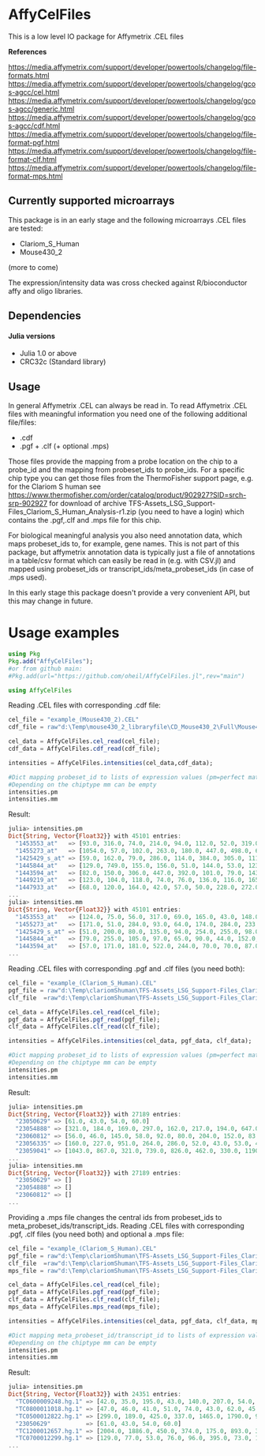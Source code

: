# AffyCelFiles

This is a low level IO package for Affymetrix .CEL files

**References**

https://media.affymetrix.com/support/developer/powertools/changelog/file-formats.html
https://media.affymetrix.com/support/developer/powertools/changelog/gcos-agcc/cel.html
https://media.affymetrix.com/support/developer/powertools/changelog/gcos-agcc/generic.html
https://media.affymetrix.com/support/developer/powertools/changelog/gcos-agcc/cdf.html
https://media.affymetrix.com/support/developer/powertools/changelog/file-format-pgf.html
https://media.affymetrix.com/support/developer/powertools/changelog/file-format-clf.html
https://media.affymetrix.com/support/developer/powertools/changelog/file-format-mps.html

## Currently supported microarrays

This package is in an early stage and the following microarrays .CEL files are tested:
* Clariom_S_Human
* Mouse430_2

(more to come)

The expression/intensity data was cross checked against R/bioconductor affy and oligo libraries.

## Dependencies

#### Julia versions

* Julia 1.0 or above
* CRC32c (Standard library)

## Usage

In general Affymetrix .CEL can always be read in. To read Affymetrix .CEL files with meaningful information you need one of the following additional file/files:
* .cdf
* .pgf + .clf (+ optional .mps)

Those files provide the mapping from a probe location on the chip to a probe_id and the mapping from probeset_ids to probe_ids. For a specific chip type you
can get those files from the ThermoFisher support page, e.g. for the Clariom S human see https://www.thermofisher.com/order/catalog/product/902927?SID=srch-srp-902927
for download of archive TFS-Assets_LSG_Support-Files_Clariom_S_Human_Analysis-r1.zip (you need to have a login) which contains the .pgf,.clf and .mps file for this chip.

For biological meaningful analysis you also need annotation data, which maps probeset_ids to, for example, gene names. This is not part of this package, but
affymetrix annotation data is typically just a file of annotations in a table/csv format which can easily be read in (e.g. with CSV.jl) and mapped using probeset_ids or transcript_ids/meta_probeset_ids (in case of .mps used).

In this early stage this package doesn't provide a very convenient API, but this may change in future.

# Usage examples

```julia
using Pkg
Pkg.add("AffyCelFiles");
#or from github main:
#Pkg.add(url="https://github.com/oheil/AffyCelFiles.jl",rev="main")

using AffyCelFiles
```

Reading .CEL files with corresponding .cdf file:
```julia
cel_file = "example_(Mouse430_2).CEL"
cdf_file = raw"d:\Temp\mouse430_2_libraryfile\CD_Mouse430_2\Full\Mouse430_2\LibFiles\Mouse430_2.cdf"

cel_data = AffyCelFiles.cel_read(cel_file);
cdf_data = AffyCelFiles.cdf_read(cdf_file);

intensities = AffyCelFiles.intensities(cel_data,cdf_data);

#Dict mapping probeset_id to lists of expression values (pm=perfect match, mm=mismatch).
#Depending on the chiptype mm can be empty
intensities.pm
intensities.mm
```
Result:
```julia
julia> intensities.pm
Dict{String, Vector{Float32}} with 45101 entries:
  "1453553_at"   => [93.0, 316.0, 74.0, 214.0, 94.0, 112.0, 52.0, 319.0, 66.0, 74.0, 88.0]
  "1455273_at"   => [1054.0, 57.0, 102.0, 263.0, 180.0, 447.0, 498.0, 683.0, 1233.0, 196.0, 999.0]
  "1425429_s_at" => [59.0, 162.0, 79.0, 286.0, 114.0, 384.0, 305.0, 111.0, 106.0, 138.0, 572.0]
  "1445844_at"   => [129.0, 749.0, 155.0, 156.0, 51.0, 144.0, 53.0, 123.0, 136.0, 102.0, 63.0]
  "1443594_at"   => [82.0, 150.0, 306.0, 447.0, 392.0, 101.0, 79.0, 143.0, 108.0, 531.0, 70.0]
  "1449219_at"   => [123.0, 104.0, 118.0, 74.0, 76.0, 136.0, 116.0, 165.0, 175.0, 116.0, 88.0]
  "1447933_at"   => [68.0, 120.0, 164.0, 42.0, 57.0, 50.0, 228.0, 272.0, 92.0, 68.0, 65.0]
...
julia> intensities.mm
Dict{String, Vector{Float32}} with 45101 entries:
  "1453553_at"   => [124.0, 75.0, 56.0, 317.0, 69.0, 165.0, 43.0, 148.0, 100.0, 65.0, 143.0]
  "1455273_at"   => [171.0, 51.0, 284.0, 93.0, 64.0, 174.0, 284.0, 233.0, 169.0, 48.0, 119.0]
  "1425429_s_at" => [51.0, 200.0, 80.0, 135.0, 94.0, 254.0, 255.0, 98.0, 93.0, 61.0, 161.0]
  "1445844_at"   => [79.0, 255.0, 105.0, 97.0, 65.0, 90.0, 44.0, 152.0, 187.0, 56.0, 40.0]
  "1443594_at"   => [57.0, 171.0, 181.0, 522.0, 244.0, 70.0, 70.0, 87.0, 80.0, 1093.0, 53.0]
...
```

Reading .CEL files with corresponding .pgf and .clf files (you need both):
```julia
cel_file = "example_(Clariom_S_Human).CEL"
pgf_file = raw"d:\Temp\clariomShuman\TFS-Assets_LSG_Support-Files_Clariom_S_Human_Analysis-r1\Clariom_S_Human.r1.pgf"
clf_file  =raw"d:\Temp\clariomShuman\TFS-Assets_LSG_Support-Files_Clariom_S_Human_Analysis-r1\Clariom_S_Human.r1.clf"

cel_data = AffyCelFiles.cel_read(cel_file);
pgf_data = AffyCelFiles.pgf_read(pgf_file);
clf_data = AffyCelFiles.clf_read(clf_file);

intensities = AffyCelFiles.intensities(cel_data, pgf_data, clf_data);

#Dict mapping probeset_id to lists of expression values (pm=perfect match, mm=mismatch).
#Depending on the chiptype mm can be empty
intensities.pm
intensities.mm
```
Result:
```julia
julia> intensities.pm
Dict{String, Vector{Float32}} with 27189 entries:
  "23050629" => [61.0, 43.0, 54.0, 60.0]
  "23054888" => [321.0, 184.0, 169.0, 297.0, 162.0, 217.0, 194.0, 647.0, 124.0, 192.0]
  "23060812" => [56.0, 46.0, 145.0, 58.0, 92.0, 80.0, 204.0, 152.0, 83.0, 118.0]
  "23056335" => [160.0, 227.0, 951.0, 264.0, 286.0, 52.0, 43.0, 53.0, 48.0, 40.0]
  "23059041" => [1043.0, 867.0, 321.0, 739.0, 826.0, 462.0, 330.0, 1190.0, 1485.0, 1537.0]
...
julia> intensities.mm
Dict{String, Vector{Float32}} with 27189 entries:
  "23050629" => []
  "23054888" => []
  "23060812" => []
...
```
Providing a .mps file changes the central ids from probeset_ids to meta_probeset_ids/transcript_ids.
Reading .CEL files with corresponding .pgf, .clf files (you need both) and optional a .mps file:
```julia
cel_file = "example_(Clariom_S_Human).CEL"
pgf_file = raw"d:\Temp\clariomShuman\TFS-Assets_LSG_Support-Files_Clariom_S_Human_Analysis-r1\Clariom_S_Human.r1.pgf"
clf_file  =raw"d:\Temp\clariomShuman\TFS-Assets_LSG_Support-Files_Clariom_S_Human_Analysis-r1\Clariom_S_Human.r1.clf"
mps_file = raw"d:\Temp\clariomShuman\TFS-Assets_LSG_Support-Files_Clariom_S_Human_Analysis-r1\Clariom_S_Human.r1.mps"

cel_data = AffyCelFiles.cel_read(cel_file);
pgf_data = AffyCelFiles.pgf_read(pgf_file);
clf_data = AffyCelFiles.clf_read(clf_file);
mps_data = AffyCelFiles.mps_read(mps_file);

intensities = AffyCelFiles.intensities(cel_data, pgf_data, clf_data, mps_data);

#Dict mapping meta_probeset_id/transcript_id to lists of expression values (pm=perfect match, mm=mismatch).
#Depending on the chiptype mm can be empty
intensities.pm
intensities.mm
```
Result:
```julia
julia> intensities.pm
Dict{String, Vector{Float32}} with 24351 entries:
  "TC0600009248.hg.1" => [42.0, 35.0, 195.0, 43.0, 140.0, 207.0, 54.0, 111.0, 95.0, 70.0]
  "TC0800011018.hg.1" => [47.0, 46.0, 41.0, 51.0, 74.0, 43.0, 62.0, 45.0, 42.0, 34.0]
  "TC0500012822.hg.1" => [299.0, 189.0, 425.0, 337.0, 1465.0, 1790.0, 988.0, 784.0, 471.0, 1094.0]
  "23050629"          => [61.0, 43.0, 54.0, 60.0]
  "TC1200012657.hg.1" => [2004.0, 1886.0, 450.0, 374.0, 175.0, 893.0, 332.0, 1710.0, 1930.0, 1362.0]
  "TC0700012299.hg.1" => [129.0, 77.0, 53.0, 76.0, 96.0, 395.0, 73.0, 130.0, 95.0, 82.0]
...
```









